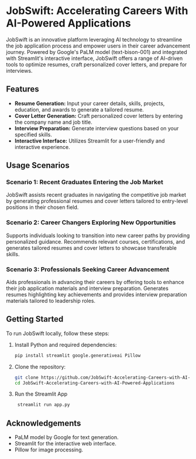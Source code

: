 # JobSwift: Accelerating Careers With AI-Powered Applications

JobSwift is an innovative platform leveraging AI technology to streamline the job application process and empower users in their career advancement journey. Powered by Google's PaLM model (text-bison-001) and integrated with Streamlit's interactive interface, JobSwift offers a range of AI-driven tools to optimize resumes, craft personalized cover letters, and prepare for interviews.

## Features

- **Resume Generation:** Input your career details, skills, projects, education, and awards to generate a tailored resume.
- **Cover Letter Generation:** Craft personalized cover letters by entering the company name and job title.
- **Interview Preparation:** Generate interview questions based on your specified skills.
- **Interactive Interface:** Utilizes Streamlit for a user-friendly and interactive experience.

## Usage Scenarios

### Scenario 1: Recent Graduates Entering the Job Market

JobSwift assists recent graduates in navigating the competitive job market by generating professional resumes and cover letters tailored to entry-level positions in their chosen field.

### Scenario 2: Career Changers Exploring New Opportunities

Supports individuals looking to transition into new career paths by providing personalized guidance. Recommends relevant courses, certifications, and generates tailored resumes and cover letters to showcase transferable skills.

### Scenario 3: Professionals Seeking Career Advancement

Aids professionals in advancing their careers by offering tools to enhance their job application materials and interview preparation. Generates resumes highlighting key achievements and provides interview preparation materials tailored to leadership roles.

## Getting Started

To run JobSwift locally, follow these steps:

1. Install Python and required dependencies:
   ```bash
   pip install streamlit google.generativeai Pillow

2. Clone the repository:
   ```bash
   git clone https://github.com/JobSwift-Accelerating-Careers-with-AI-Powered-Applications.git
   cd JobSwift-Accelerating-Careers-with-AI-Powered-Applications
3. Run the Streamlit App
   ```bash
    streamlit run app.py
   

## Acknowledgements
- PaLM model by Google for text generation.
- Streamlit for the interactive web interface.
- Pillow for image processing.

